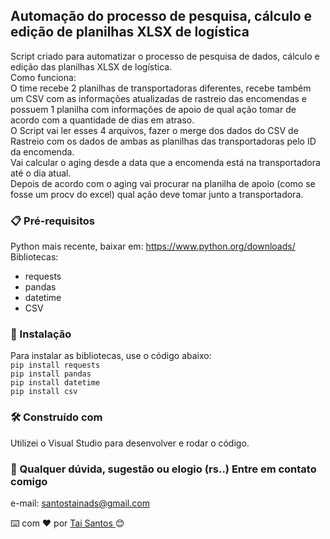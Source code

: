 ## Automação do processo de pesquisa, cálculo e edição de planilhas XLSX de logística
Script criado para automatizar o processo de pesquisa de dados, cálculo e edição das planilhas XLSX de logística. </br>
Como funciona:</br>
O time recebe 2 planilhas de transportadoras diferentes, recebe também um CSV com as informações atualizadas de rastreio das encomendas e possuem 1 planilha com informações de apoio de qual ação tomar de acordo com a quantidade de dias em atraso. </br>
O Script vai ler esses 4 arquivos, fazer o merge dos dados do CSV de Rastreio com os dados de ambas as planilhas das transportadoras pelo ID da encomenda. </br>
Vai calcular o aging desde a data que a encomenda está na transportadora até o dia atual. </br>
Depois de acordo com o aging vai procurar na planilha de apoio (como se fosse um procv do excel) qual ação deve tomar junto a transportadora.
### 📋 Pré-requisitos
Python mais recente, baixar em: https://www.python.org/downloads/ </br>
Bibliotecas: 
- requests
- pandas
- datetime
- CSV
### 🔧 Instalação
Para instalar as bibliotecas, use o código abaixo: </br>
`pip install requests` </br>
`pip install pandas` </br>
`pip install datetime`</br>
`pip install csv`</br>

### 🛠️ Construído com
Utilizei o Visual Studio para desenvolver e rodar o código. 

### 📱 Qualquer dúvida, sugestão ou elogio (rs..) Entre em contato comigo
e-mail: santostainads@gmail.com </br>

⌨️ com ❤️ por <a href="https://github.com/taidsantos">Tai Santos </a>  😊
